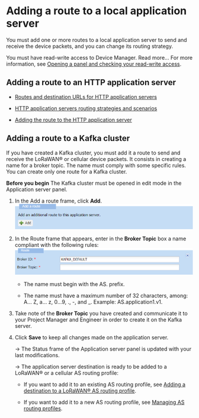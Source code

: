 # Adding a route to a local application server

You must add one or more routes to a local application server to send
and receive the device packets, and you can change its routing strategy.

You must have read-write access to Device Manager. Read more\... For
more information, see [Opening a panel and checking your read-write
access](../use-interface.md#opening-a-panel-and-checking-your-read-write-access).

## Adding a route to an HTTP application server

- [Routes and destination URLs for HTTP application servers](../orphans/dmug-routes-destinations-urls-http-application-servers.md)

- [HTTP application servers routing strategies and scenarios](../orphans/dmug-http-as-routing-strategies-scenarios.md)

- [Adding the route to the HTTP application server](../orphans/dmug-add-route-to-http-application-server.md)

## Adding a route to a Kafka cluster

If you have created a Kafka cluster, you must add it a route to send and
receive the LoRaWAN® or cellular device packets. It consists in creating
a name for a broker topic. The name must comply with some specific
rules. You can create only one route for a Kafka cluster.

**Before you begin** The Kafka cluster must be opened in edit mode in
the Application server panel.

1.  In the Add a route frame, click **Add**.
    ![](../_images/adding-a-route-to-an-http.png)

2.  In the Route frame that appears, enter in the **Broker Topic** box a
    name compliant with the following rules:
    ![](./_images/adding-a-route-to-a-kafka.png)

    - The name must begin with the AS. prefix.

    - The name must have a maximum number of 32 characters, among: A\...
      Z, a\... z, 0\...9, ., -, and \_. Example: AS.application1.v1.

3.  Take note of the **Broker Topic** you have created and communicate
    it to your Project Manager and Engineer in order to create it on the
    Kafka server.

4.  Click **Save** to keep all changes made on the application server.

    -\> The Status frame of the Application server panel is updated with
    your last modifications.

    -\> The application server destination is ready to be added to a
    LoRaWAN® or a cellular AS routing profile:

    - If you want to add it to an existing AS routing profile, see
      [Adding a destination to a LoRaWAN® AS routing
      profile](../manage-as-routing-profiles/add-destination-to-lorawan-as-routing-profile.md).

    - If you want to add it to a new AS routing profile, see [Managing
      AS routing profiles](../manage-as-routing-profiles/index.md).
